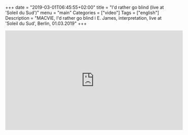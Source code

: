 
+++
date = "2019-03-01T06:45:55+02:00"
title = "I'd rather go blind (live at 'Soleil du Sud')"
menu = "main"
Categories = ["video"]
Tags = ["english"]
Description = "MACVIE, I'd rather go blind  ǀ  E. James, interpretation, live at 'Soleil du Sud', Berlin, 01.03.2019"
+++


<iframe width="560" height="315" src="https://www.youtube.com/embed/Yas1jNBeeA8" frameborder="0" allow="accelerometer; autoplay; encrypted-media; gyroscope; picture-in-picture" allowfullscreen></iframe>



